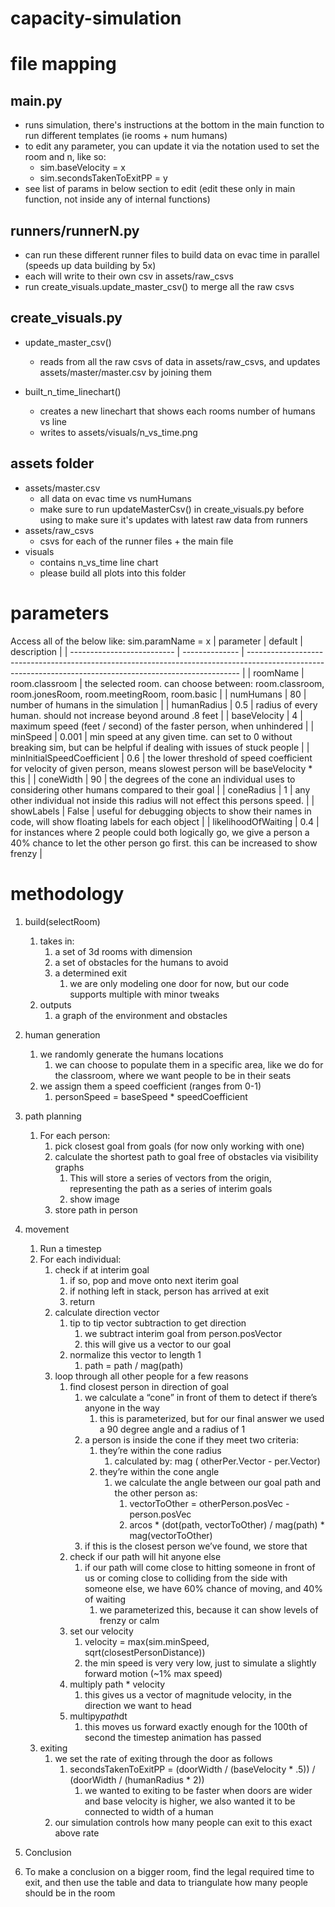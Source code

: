 # capacity-simulation

# file mapping
## main.py


- runs simulation, there's instructions at the bottom in the main function to run different templates (ie rooms + num humans)
- to edit any parameter, you can update it via the notation used to set the room and n, like so:
  - sim.baseVelocity = x
  - sim.secondsTakenToExitPP = y
- see list of params in below section to edit (edit these only in main function, not inside any of internal functions)

## runners/runnerN.py
- can run these different runner files to build data on evac time in parallel (speeds up data building by 5x)
- each will write to their own csv in assets/raw_csvs 
- run create_visuals.update_master_csv() to merge all the raw csvs

## create_visuals.py
- update_master_csv()
  - reads from all the raw csvs of data in assets/raw_csvs, and updates assets/master/master.csv by joining them

- built_n_time_linechart()
  - creates a new linechart that shows each rooms number of humans vs line 
  - writes to assets/visuals/n_vs_time.png



## assets folder
- assets/master.csv
  - all data on evac time vs numHumans
  - make sure to run updateMasterCsv() in create_visuals.py before using to make sure it's updates with latest raw data from runners
- assets/raw_csvs
  - csvs for each of the runner files + the main file
- visuals
  - contains n_vs_time line chart
  - please build all plots into this folder
  

# parameters

Access all of the below like: sim.paramName = x
| parameter                  | default        | description                                                                                                                                                |
| -------------------------- | -------------- | ---------------------------------------------------------------------------------------------------------------------------------------------------------- |
| roomName                   | room.classroom | the selected room. can choose between: room.classroom, room.jonesRoom, room.meetingRoom, room.basic                                                        |
| numHumans                  | 80             | number of humans in the simulation                                                                                                                         |
| humanRadius                | 0.5            | radius of every human. should not increase beyond around .8 feet                                                                                           |
| baseVelocity               | 4              | maximum speed (feet / second) of the faster person, when unhindered                                                                                        |
| minSpeed                   | 0.001          | min speed at any given time. can set to 0 without breaking sim, but can be helpful if dealing with issues of stuck people                                  |
| minInitialSpeedCoefficient | 0.6            | the lower threshold of speed coefficient for velocity of given person, means slowest person will be baseVelocity * this                                    |
| coneWidth                  | 90             | the degrees of the cone an individual uses to considering other humans compared to their goal                                                              |
| coneRadius                 | 1              | any other individual not inside this radius will not effect this persons speed.                                                                            |
| showLabels                 | False          | useful for debugging objects to show their names in code, will show floating labels for each object                                                        |
| likelihoodOfWaiting        | 0.4            | for instances where 2 people could both logically go, we give a person a 40% chance to let the other person go first. this can be increased to show frenzy |
 


# methodology
 1. build(selectRoom)
    1. takes in:
        1. a set of 3d rooms with dimension
        2. a set of obstacles for the humans to avoid
        3. a determined exit
            1. we are only modeling one door for now, but our code supports multiple with minor tweaks
    2. outputs
        1. a graph of the environment and obstacles

2. human generation
    1. we randomly generate the humans locations
        1. we can choose to populate them in a specific area, like we do for the classroom, where we want people to be in their seats
    2. we assign them a speed coefficient (ranges from 0-1)
        1. personSpeed = baseSpeed * speedCoefficient
3.  path planning
    1. For each person:
        1. pick closest goal from goals (for now only working with one)
        2. calculate the shortest path to goal free of obstacles via visibility graphs
            1. This will store a series of vectors from the origin, representing the path as a series of interim goals
            2. show image
        3. store path in person
4. movement
    1. Run a timestep
    2. For each individual:
        1. check if at interim goal
            1. if so, pop and move onto next iterim goal
            2. if nothing left in stack, person has arrived at exit
            3. return
        2. calculate direction vector
            1. tip to tip vector subtraction to get direction
                1. we subtract interim goal from person.posVector
                2. this will give us a vector to our goal
            2. normalize this vector to length 1
                1. path = path / mag(path)
        3. loop through all other people for a few reasons
            1. find closest person in direction of goal
                1. we calculate a “cone” in front of them to detect if there’s anyone in the way
                    1. this is parameterized, but for our final answer we used a 90 degree angle and a radius of 1
                2. a person is inside the cone if they meet two criteria:
                    1. they’re within the cone radius
                        1. calculated by: mag ( otherPer.Vector - per.Vector) 
                    2. they’re within the cone angle
                        1. we calculate the angle between our goal path and the other person as: 
                            1. vectorToOther = otherPerson.posVec - person.posVec
                            2. arcos * (dot(path, vectorToOther) / mag(path) * mag(vectorToOther)
                3. if this is the closest person we’ve found, we store that
            2. check if our path will hit anyone else
                1. if our path will come close to hitting someone in front of us or coming close to colliding from the side with someone else, we have 60% chance of moving, and 40% of waiting
                    1. we parameterized this, because it can show levels of frenzy or calm
            3. set our velocity
                1. velocity = max(sim.minSpeed, sqrt(closestPersonDistance))
                2. the min speed is very very low, just to simulate a slightly forward motion (~1% max speed)
            4. multiply path * velocity 
                1. this gives us a vector of magnitude velocity, in the direction we want to head
            5. multipy*path*dt
                1. this moves us forward exactly enough for the 100th of second the timestep animation has passed
    3. exiting
        1. we set the rate of exiting through the door as follows
            1. secondsTakenToExitPP = (doorWidth / (baseVelocity * .5)) / (doorWidth / (humanRadius * 2))
                1. we wanted to exiting to be faster when doors are wider and base velocity is higher, we also wanted it to be connected to width of a human
        2. our simulation controls how many people can exit to this exact above rate

5. Conclusion
  1. To make a conclusion on a bigger room, find the legal required time to exit, and then use the table and data to triangulate how many people should be  in the room
